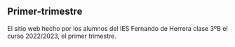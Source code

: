 ## Primer-trimestre

El sitio web hecho por los alumnos del IES Fernando de Herrera clase 3ºB el curso 2022/2023, el primer trimestre.

